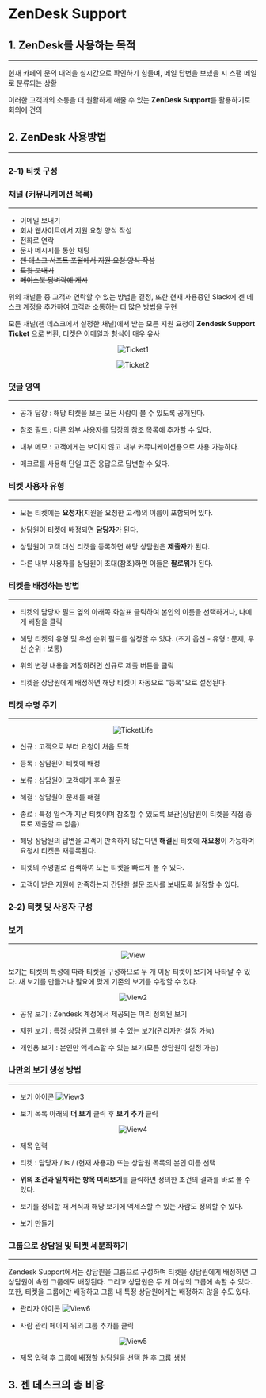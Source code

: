 # ZenDesk Support

## 1. ZenDesk를 사용하는 목적

---

현재 카페의 문의 내역을 실시간으로 확인하기 힘들며, 메일 답변을 보냈을 시 스팸 메일로 분류되는 상황

이러한 고객과의 소통을 더 원활하게 해줄 수 있는 **ZenDesk Support**를 활용하기로 회의에 건의

## 2. ZenDesk 사용방법

---

### **2-1) 티켓 구성**

### **채널** (커뮤니케이션 목록)

---

- 이메일 보내기
- 회사 웹사이트에서 지원 요청 양식 작성
- 전화로 연락
- 문자 메시지를 통한 채팅
- ~~젠 데스크 서포트 포털에서 지원 요청 양식 작성~~
- ~~트윗 보내기~~
- ~~페이스북 담벼락에 게시~~

위의 채널들 중 고객과 연락할 수 있는 방법을 결정, 또한 현재 사용중인 Slack에 젠 데스크 계정을 추가하여 고객과 소통하는 더 많은 방법을 구현

모든 채널(젠 데스크에서 설정한 채널)에서 받는 모든 지원 요청이 **Zendesk Support Ticket** 으로 변환, 티켓은 이메일과 형식이 매우 유사

<center>

![Ticket1](https://support.zendesk.com/hc/article_attachments/4408894986266/ticket_anatomy_top.png)

</center>

<center>

![Ticket2](https://zen-marketing-documentation.s3.amazonaws.com/docs/en/ticket_anatomy_main2.png)

</center>

### **댓글 영역**

---

- 공개 답장 : 해당 티켓을 보는 모든 사람이 볼 수 있도록 공개된다.

- 참조 필드 : 다른 외부 사용자를 답장의 참조 목록에 추가할 수 있다.

- 내부 메모 : 고객에게는 보이지 않고 내부 커뮤니케이션용으로 사용 가능하다.

- 매크로를 사용해 단일 표준 응답으로 답변할 수 있다.

### **티켓 사용자 유형**

---

- 모든 티켓에는 **요청자**(지원을 요청한 고객)의 이름이 포함되어 있다.

- 상담원이 티켓에 배정되면 **담당자**가 된다.

- 상담원이 고객 대신 티켓을 등록하면 해당 상담원은 **제출자**가 된다.

- 다른 내부 사용자를 상담원이 초대(참조)하면 이들은 **팔로워**가 된다.

### **티켓을 배정하는 방법**

---

- 티켓의 담당자 필드 옆의 아래쪽 화살표 클릭하여 본인의 이름을 선택하거나, 나에게 배정을 클릭

- 해당 티켓의 유형 및 우선 순위 필드를 설정할 수 있다. (초기 옵션 - 유형 : 문제, 우선 순위 : 보통)

- 위의 변경 내용을 저장하려면 신규로 제출 버튼을 클릭

- 티켓을 상담원에게 배정하면 해당 티켓이 자동으로 "등록"으로 설정된다.

### **티켓 수명 주기**

---

<center>

![TicketLife](https://zen-marketing-documentation.s3.amazonaws.com/docs/ko/gsg_submit_button.png)

</center>

- 신규 : 고객으로 부터 요청이 처음 도착

- 등록 : 상담원이 티켓에 배정

- 보류 : 상담원이 고객에게 후속 질문

- 해결 : 상담원이 문제를 해결

- 종료 : 특정 일수가 지난 티켓이며 참조할 수 있도록 보관(상담원이 티켓을 직접 종료로 제출할 수 없음)

- 해당 상담원의 답변을 고객이 만족하지 않는다면 **해결**된 티켓에 **재요청**이 가능하며 요청시 티켓은 재등록된다.

- 티켓의 수명별로 검색하여 모든 티켓을 빠르게 볼 수 있다.

- 고객이 받은 지원에 만족하는지 간단한 설문 조사를 보내도록 설정할 수 있다.

### **2-2) 티켓 및 사용자 구성**

### **보기**

---

<center>

![View](https://zen-marketing-documentation.s3.amazonaws.com/docs/ko/gsg_unassigned_tickets_new_thumb.png)

</center>

보기는 티켓의 특성에 따라 티켓을 구성하므로 두 개 이상 티켓이 보기에 나타날 수 있다. 새 보기를 만들거나 필요에 맞게 기존의 보기를 수정할 수 있다.

<center>

![View2](https://zen-marketing-documentation.s3.amazonaws.com/docs/en/gsg_view_available_for.png)

</center>

- 공유 보기 : Zendesk 계정에서 제공되는 미리 정의된 보기

- 제한 보기 : 특정 상담원 그룹만 볼 수 있는 보기(관리자만 설정 가능)
- 개인용 보기 : 본인만 액세스할 수 있는 보기(모든 상담원이 설정 가능)

### **나만의 보기 생성 방법**

---

- 보기 아이콘
![View3](https://zen-marketing-documentation.s3.amazonaws.com/docs/en/views_icon.png)

- 보기 목록 아래의 **더 보기** 클릭 후 **보기 추가** 클릭

<center>

![View4](https://zen-marketing-documentation.s3.amazonaws.com/docs/en/support_intro_assignee.png)

</center>

- 제목 입력
  
- 티켓 : 담당자 / is / (현재 사용자) 또는 상담원 목록의 본인 이름 선택
  
- **위의 조건과 일치하는 항목 미리보기**를 클릭하면 정의한 조건의 결과를 바로 볼 수 있다.
  
- 보기를 정의할 때 서식과 해당 보기에 액세스할 수 있는 사람도 정의할 수 있다.
  
- 보기 만들기

### **그룹으로 상담원 및 티켓 세분화하기**

---

Zendesk Support에서는 상담원을 그룹으로 구성하며 티켓을 상담원에게 배정하면 그 상담원이 속한 그룹에도 배정된다. 그리고 상담원은 두 개 이상의 그룹에 속할 수 있다. 또한, 티켓을 그룹에만 배정하고 그룹 내 특정 상담원에게는 배정하지 않을 수도 있다.

- 관리자 아이콘
![View6](https://zen-marketing-documentation.s3.amazonaws.com/docs/en/manage_icon.png)

- 사람 관리 페이지 위의 그룹 추가를 클릭
  
<center>

![View5](https://zen-marketing-documentation.s3.amazonaws.com/docs/en/gsg_group_new.png)

</center>

- 제목 입력 후 그룹에 배정할 상담원을 선택 한 후 그룹 생성

## 3. 젠 데스크의 총 비용

